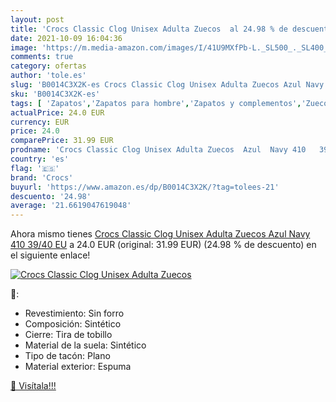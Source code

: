 ```yaml
---
layout: post
title: 'Crocs Classic Clog Unisex Adulta Zuecos  al 24.98 % de descuento'
date: 2021-10-09 16:04:36
image: 'https://m.media-amazon.com/images/I/41U9MXfPb-L._SL500_._SL400_.jpg'
comments: true
category: ofertas
author: 'tole.es'
slug: 'B0014C3X2K-es Crocs Classic Clog Unisex Adulta Zuecos Azul Navy 410...'
sku: 'B0014C3X2K-es'
tags: [ 'Zapatos','Zapatos para hombre','Zapatos y complementos','Zuecos y mules para hombre','crocs','zuecos', ]
actualPrice: 24.0 EUR
currency: EUR
price: 24.0
comparePrice: 31.99 EUR
prodname: 'Crocs Classic Clog Unisex Adulta Zuecos  Azul  Navy 410   39/40 EU'
country: 'es'
flag: '🇪🇸'
brand: 'Crocs'
buyurl: 'https://www.amazon.es/dp/B0014C3X2K/?tag=tolees-21'
descuento: '24.98'
average: '21.6619047619048'
---
```


Ahora mismo tienes [Crocs Classic Clog Unisex Adulta Zuecos  Azul  Navy 410   39/40 EU](https://www.amazon.es/dp/B0014C3X2K/?tag=tolees-21) a 24.0 EUR (original: 31.99 EUR) (24.98 %  de descuento) en el siguiente enlace!

[![Crocs Classic Clog Unisex Adulta Zuecos ](https://m.media-amazon.com/images/I/41U9MXfPb-L._SL500_._SL400_.jpg)](https://www.amazon.es/dp/B0014C3X2K/?tag=tolees-21)

🔎:

- Revestimiento: Sin forro
- Composición: Sintético
- Cierre: Tira de tobillo
- Material de la suela: Sintético
- Tipo de tacón: Plano
- Material exterior: Espuma

[🛒 Visítala!!!](https://www.amazon.es/dp/B0014C3X2K/?tag=tolees-21)
